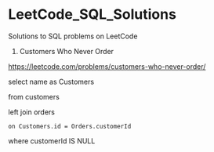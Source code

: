 # LeetCode_SQL_Solutions
Solutions to SQL problems on LeetCode

1) Customers Who Never Order

https://leetcode.com/problems/customers-who-never-order/


select name as Customers

 from customers

 left join orders

    on Customers.id = Orders.customerId

where customerId IS NULL
